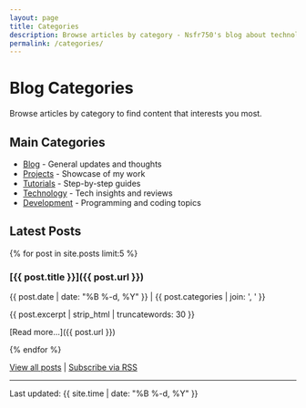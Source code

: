 ```yaml
---
layout: page
title: Categories
description: Browse articles by category - Nsfr750's blog about technology, programming, and projects
permalink: /categories/
---
```


# Blog Categories

Browse articles by category to find content that interests you most.

## Main Categories

- [Blog](/category/blog/) - General updates and thoughts
- [Projects](/category/projects) - Showcase of my work
- [Tutorials](/category/tutorials) - Step-by-step guides
- [Technology](/category/technology) - Tech insights and reviews
- [Development](/category/development) - Programming and coding topics

## Latest Posts

{% for post in site.posts limit:5 %}

### [{{ post.title }}]({{ post.url }})

{{ post.date | date: "%B %-d, %Y" }} | {{ post.categories | join: ', ' }}

{{ post.excerpt | strip_html | truncatewords: 30 }}

[Read more...]({{ post.url }})

{% endfor %}

[View all posts](/archive) | [Subscribe via RSS](/feed.xml)

---

Last updated: {{ site.time | date: "%B %-d, %Y" }}
